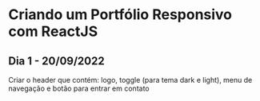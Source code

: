 # Criando um Portfólio Responsivo com ReactJS

## Dia 1 - 20/09/2022
Criar o header que contém: logo, toggle (para tema dark e light), menu de navegação e botão para entrar em contato
